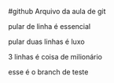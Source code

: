 #github
Arquivo da aula de git 

pular de linha é essencial

pular duas linhas é luxo



3 linhas é coisa de milionário


esse é o branch de teste
